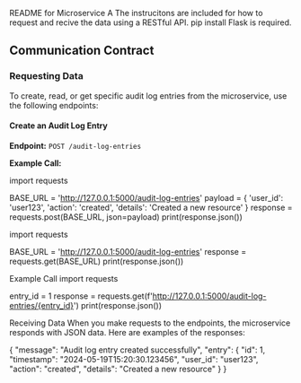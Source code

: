 README for Microservice A
The instrucitons are included for how to request and recive the data using a RESTful API.
pip install Flask is required. 


## Communication Contract

### Requesting Data 

To create, read, or get specific audit log entries from the microservice, use the following endpoints:

#### Create an Audit Log Entry

**Endpoint:** `POST /audit-log-entries`

**Example Call:**

import requests

BASE_URL = 'http://127.0.0.1:5000/audit-log-entries'
payload = {
    'user_id': 'user123',
    'action': 'created',
    'details': 'Created a new resource'
}
response = requests.post(BASE_URL, json=payload)
print(response.json())


import requests

BASE_URL = 'http://127.0.0.1:5000/audit-log-entries'
response = requests.get(BASE_URL)
print(response.json())

Example Call
import requests

entry_id = 1
response = requests.get(f'http://127.0.0.1:5000/audit-log-entries/{entry_id}')
print(response.json())

Receiving Data
When you make requests to the endpoints, the microservice responds with JSON data. Here are examples of the responses:

{
    "message": "Audit log entry created successfully",
    "entry": {
        "id": 1,
        "timestamp": "2024-05-19T15:20:30.123456",
        "user_id": "user123",
        "action": "created",
        "details": "Created a new resource"
    }
}

